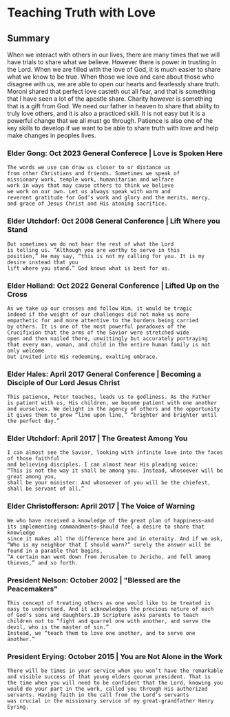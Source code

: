 # Teaching Truth with Love

## Summary
When we interact with others in our lives, there are many times that we 
will have trials to share what we believe. However there is power in trusting
in the Lord. When we are filled with the love of God, it is much easier to
share what we know to be true. When those we love and care about those who 
disagree with us, we are able to open our hearts and fearlessly share truth.
Moroni shared that perfect love casteth out all fear, and that is something 
that I have seen a lot of the apostle share. Charity however is something 
that is a gift from God. We need our father in heaven to share that ability
to truly love others, and it is also a practiced skill. It is not easy but 
it is a powerful change that we all must go through. Patience is also one 
of the key skills to develop if we want to be able to 
share truth with love and help make changes in peoples lives.

### Elder Gong: Oct 2023 General Conferece | Love is Spoken Here
```
The words we use can draw us closer to or distance us
from other Christians and friends. Sometimes we speak of
missionary work, temple work, humanitarian and welfare 
work in ways that may cause others to think we believe 
we work on our own. Let us always speak with warm and 
reverent gratitude for God’s work and glory and the merits, mercy, 
and grace of Jesus Christ and His atoning sacrifice.
```


### Elder Utchdorf: Oct 2008 General Conference | Lift Where you Stand
```
But sometimes we do not hear the rest of what the Lord
is telling us. “Although you are worthy to serve in this
position,” He may say, “this is not my calling for you. It is my desire instead that you
lift where you stand.” God knows what is best for us.
```


### Elder Holland: Oct 2022 General Conference | Lifted Up on the Cross
```
As we take up our crosses and follow Him, it would be tragic 
indeed if the weight of our challenges did not make us more
empathetic for and more attentive to the burdens being carried 
by others. It is one of the most powerful paradoxes of the
Crucifixion that the arms of the Savior were stretched wide 
open and then nailed there, unwittingly but accurately portraying 
that every man, woman, and child in the entire human family is not only welcome
but invited into His redeeming, exalting embrace.
```


### Elder Hales: April 2017 General Conference | Becoming a Disciple of Our Lord Jesus Christ
```
This patience, Peter teaches, leads us to godliness. As the Father 
is patient with us, His children, we become patient with one another 
and ourselves. We delight in the agency of others and the opportunity
it gives them to grow “line upon line,” “brighter and brighter until the perfect day.”
```

### Elder Utchdorf: April 2017 | The Greatest Among You
```
I can almost see the Savior, looking with infinite love into the faces of those faithful
and believing disciples. I can almost hear His pleading voice:
“This is not the way it shall be among you. Instead, whosoever will be great among you, 
shall be your minister: And whosoever of you will be the chiefest, shall be servant of all.”
```

### Elder Christofferson: April 2017 | The Voice of Warning
```
We who have received a knowledge of the great plan of happiness—and 
its implementing commandments—should feel a desire to share that knowledge
since it makes all the difference here and in eternity. And if we ask, 
“Who is my neighbor that I should warn?” surely the answer will be found in a parable that begins,
“A certain man went down from Jerusalem to Jericho, and fell among thieves,” and so forth.
```

### President Nelson: October 2002 | "Blessed are the Peacemakers"
```
This concept of treating others as one would like to be treated is
easy to understand. And it acknowledges the precious nature of each 
of God’s sons and daughters.19 Scripture asks parents to teach 
children not to “fight and quarrel one with another, and serve the devil, who is the master of sin.” 
Instead, we “teach them to love one another, and to serve one another.”
```

### President Erying: October 2015 | You are Not Alone in the Work
```
There will be times in your service when you won’t have the remarkable
and visible success of that young elders quorum president. That is 
the time when you will need to be confident that the Lord, knowing you
would do your part in the work, called you through His authorized 
servants. Having faith in the call from the Lord’s servants
was crucial in the missionary service of my great-grandfather Henry Eyring.
```

